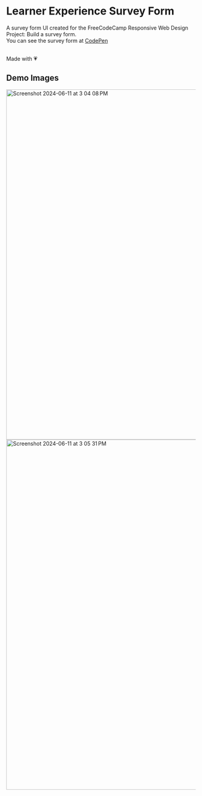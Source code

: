 # Learner Experience Survey Form
A survey form UI created for the FreeCodeCamp Responsive Web Design Project: Build a survey form.<br/>
You can see the survey form at [CodePen](https://codepen.io/aarxa-the-sans/full/oNRGPNd)<br/><br/>

Made with :heartpulse:

## Demo Images
<img width="929" alt="Screenshot 2024-06-11 at 3 04 08 PM" src="https://github.com/aarxa/Responsive-Web-Design-FreeCodeCamp/assets/113505509/4cd145fb-6897-42ac-9055-82dd78230c56">
<img width="929" alt="Screenshot 2024-06-11 at 3 05 31 PM" src="https://github.com/aarxa/Responsive-Web-Design-FreeCodeCamp/assets/113505509/299b1c42-29af-4984-91bc-be126ec80121">
